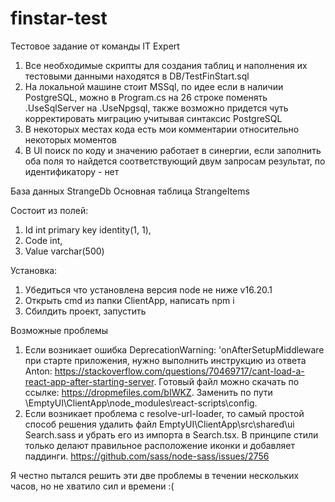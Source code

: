 # finstar-test

Тестовое задание от команды IT Expert 

1. Все необходимые скрипты для создания таблиц и наполнения их тестовыми данными находятся в DB/TestFinStart.sql
2. На локальной машине стоит MSSql, по идее если в наличии PostgreSQL, можно в Program.cs на 26 строке поменять .UseSqlServer на .UseNpgsql, также возможно придется чуть корректировать миграцию учитывая синтаксис PostgreSQL
3. В некоторых местах кода есть мои комментарии относительно некоторых моментов
4. В UI поиск по коду и значению работает в синергии, если заполнить оба поля то найдется соответствующий двум запросам результат, по идентификатору - нет

База данных StrangeDb
Основная таблица StrangeItems

Состоит из полей:
1. Id int primary key identity(1, 1), 
2. Code int, 
3. Value varchar(500)


Установка:
1. Убедиться что установлена версия node не ниже v16.20.1
2. Открыть cmd из папки ClientApp, написать npm i
3. Сбилдить проект, запустить

Возможные проблемы
1. Если возникает ошибка DeprecationWarning: 'onAfterSetupMiddleware при старте приложения, нужно выполнить инструкцию из ответа Anton: https://stackoverflow.com/questions/70469717/cant-load-a-react-app-after-starting-server. Готовый файл можно скачать по ссылке: https://dropmefiles.com/bIWKZ. Заменить по пути \EmptyUI\ClientApp\node_modules\react-scripts\config.
2. Если возникает проблема с resolve-url-loader, то самый простой способ решения удалить файл EmptyUI\ClientApp\src\shared\ui Search.sass и убрать его из импорта в Search.tsx. В принципе стили только делают правильное расположение иконки и добавляет паддинги. https://github.com/sass/node-sass/issues/2756

Я честно пытался решить эти две проблемы в течении нескольких часов, но не хватило сил и времени :(

